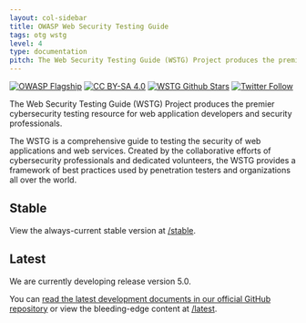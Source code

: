 ```yaml
---
layout: col-sidebar
title: OWASP Web Security Testing Guide
tags: otg wstg
level: 4
type: documentation
pitch: The Web Security Testing Guide (WSTG) Project produces the premier cybersecurity testing resource for web application developers and security professionals.
---
```


[![OWASP Flagship](https://img.shields.io/badge/owasp-flagship-brightgreen.svg)](https://owasp.org/projects/#all-projects)
[![CC BY-SA 4.0](https://licensebuttons.net/l/by-sa/4.0/80x15.png)](https://creativecommons.org/licenses/by-sa/4.0/)
[![WSTG Github Stars](https://img.shields.io/github/stars/OWASP/wstg?label=Stars%20on%20GitHub&style=social)](https://github.com/OWASP/wstg/)
[![Twitter Follow](https://img.shields.io/twitter/follow/owasp_wstg?style=social)](https://twitter.com/owasp_wstg)

The Web Security Testing Guide (WSTG) Project produces the premier cybersecurity testing resource for web application developers and security professionals.

The WSTG is a comprehensive guide to testing the security of web applications and web services. Created by the collaborative efforts of cybersecurity professionals and dedicated volunteers, the WSTG provides a framework of best practices used by penetration testers and organizations all over the world.

## Stable

View the always-current stable version at [/stable](/stable).

## Latest

We are currently developing release version 5.0.

You can [read the latest development documents in our official GitHub repository](https://github.com/OWASP/wstg/tree/master/document) or view the bleeding-edge content at [/latest](/latest).
